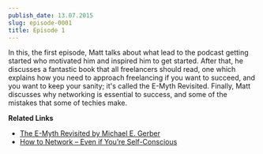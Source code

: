 ```yaml
---
publish_date: 13.07.2015
slug: episode-0001
title: Episode 1
---
```

In this, the first episode, Matt talks about what lead to the podcast getting started who motivated him and inspired him to get started. After that, he discusses a fantastic book that all freelancers should read, one which explains how you need to approach freelancing if you want to succeed, and you want to keep your sanity; it's called the E-Myth Revisited. Finally, Matt discusses why networking is essential to success, and some of the mistakes that some of techies make.

**Related Links**

- [The E-Myth Revisited by Michael E. Gerber](http://www.amazon.co.uk/The-E-Myth-Revisited-Michael-Gerber-ebook/dp/B000RO9VJK)
- [How to Network – Even if You’re Self-Conscious](http://www.matthewsetter.com/how-to-network-even-if-you-are-self-conscious/)

